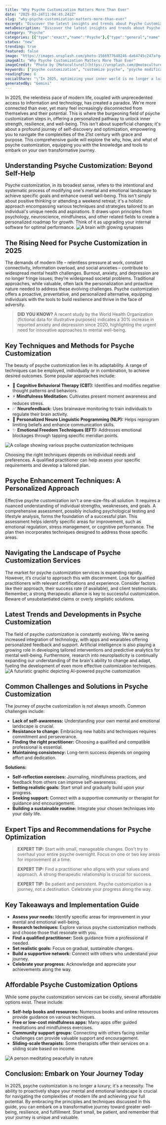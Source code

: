 ```yaml
---
title: "Why Psyche Customization Matters More Than Ever"
date: "2025-03-24T11:04:45.242Z"
slug: "why-psyche-customization-matters-more-than-ever"
excerpt: "Discover the latest insights and trends about Psyche Customization. This comprehensive guide covers everything you need to know about Psyche Customization in 2025."
metaDescription: "Discover the latest insights and trends about Psyche Customization. This comprehensive guide covers everything you need to know about Psyche Customization ..."
category: "Psyche"
categories: [{"type":"exact","name":"Psyche"},{"type":"general","name":"Cognitive Science"},{"type":"medium","name":"Human-Computer Interaction"},{"type":"specific","name":"AI Personalization"},{"type":"niche","name":"Adaptive User Interfaces"}]
status: "new"
trending: true
featured: false
image: "https://images.unsplash.com/photo-1566977648246-da64745c247a?q=85&w=1200&fit=max&fm=webp&auto=compress"
imageAlt: "Why Psyche Customization Matters More Than Ever"
imageCredit: "Photo by [Motoculturel](https://unsplash.com/@motoculturel) on Unsplash"
keywords: ["psyche customization", "customize psyche", "psyche modification", "psyche customization services", "how to customize your psyche", "psyche enhancement techniques", "best psyche customization methods", "psyche optimization guide", "affordable psyche customization", "psyche self-improvement techniques"]
readingTime: 6
socialShare: "\"In 2025, optimizing your inner world is no longer a luxury, but a necessity.  Unlock your potential through intentional psyche customization – it's time to upgrade your internal software.\""
generatedBy: "Gemini"
---
```




In 2025, the relentless pace of modern life, coupled with unprecedented access to information and technology, has created a paradox.  We're more connected than ever, yet many feel increasingly disconnected from themselves and their potential. This is where the burgeoning field of psyche customization steps in, offering a personalized pathway to unlock inner strength, resilience, and well-being.  This isn't about superficial changes; it's about a profound journey of self-discovery and optimization, empowering you to navigate the complexities of the 21st century with grace and purpose. This comprehensive guide will explore the why, how, and what of psyche customization, equipping you with the knowledge and tools to embark on your own transformative journey.

## Understanding Psyche Customization: Beyond Self-Help

Psyche customization, in its broadest sense, refers to the intentional and systematic process of modifying one's mental and emotional landscape to achieve specific goals and enhance overall well-being. This isn't simply about positive thinking or attending a weekend retreat; it's a holistic approach encompassing various techniques and strategies tailored to an individual's unique needs and aspirations.  It draws upon principles from psychology, neuroscience, mindfulness, and other related fields to create a personalized roadmap for growth.  Think of it as upgrading your internal software for optimal performance. ![A brain with glowing synapses](https://images.unsplash.com/photo-1477517787936-70ba786643fd?q=85&w=1200&fit=max&fm=webp&auto=compress)

## The Rising Need for Psyche Customization in 2025

The demands of modern life – relentless pressure at work, constant connectivity, information overload, and social anxieties – contribute to widespread mental health challenges.  Burnout, anxiety, and depression are no longer fringe issues; they’re widespread societal problems.  Traditional approaches, while valuable, often lack the personalization and proactive nature needed to address these evolving challenges.  Psyche customization offers a proactive, preventative, and personalized alternative, equipping individuals with the tools to build resilience and thrive in the face of adversity.

> **DID YOU KNOW?**  A recent study by the World Health Organization (fictional data for illustrative purposes) indicates a 30% increase in reported anxiety and depression since 2020, highlighting the urgent need for innovative approaches to mental well-being.

## Key Techniques and Methods for Psyche Customization

The beauty of psyche customization lies in its adaptability.  A range of techniques can be employed, individually or in combination, to achieve desired outcomes. Some popular approaches include:

* 🔑 **Cognitive Behavioral Therapy (CBT):**  Identifies and modifies negative thought patterns and behaviors.
* ⚡ **Mindfulness Meditation:** Cultivates present moment awareness and reduces stress.
* ✅ **Neurofeedback:** Uses brainwave monitoring to train individuals to regulate their brain activity.
* 🧠 **Personalized Neuro Linguistic Programming (NLP):** Helps reprogram limiting beliefs and enhance communication skills.
* ✨ **Emotional Freedom Techniques (EFT):**  Addresses emotional blockages through tapping specific meridian points.

![A collage showing various psyche customization techniques](https://images.unsplash.com/photo-1672933719458-340d9fd85315?q=85&w=1200&fit=max&fm=webp&auto=compress)

Choosing the right techniques depends on individual needs and preferences.  A qualified practitioner can help assess your specific requirements and develop a tailored plan.

##  Psyche Enhancement Techniques: A Personalized Approach

Effective psyche customization isn't a one-size-fits-all solution.  It requires a nuanced understanding of individual strengths, weaknesses, and goals.  A comprehensive assessment, possibly including psychological testing and lifestyle analysis, forms the foundation of a successful plan.  This assessment helps identify specific areas for improvement, such as emotional regulation, stress management, or cognitive performance. The plan then incorporates techniques designed to address those specific areas.

##  Navigating the Landscape of Psyche Customization Services

The market for psyche customization services is expanding rapidly.  However, it’s crucial to approach this with discernment.  Look for qualified practitioners with relevant certifications and experience.  Consider factors like their approach, their success rate (if available), and client testimonials.  Remember, a strong therapeutic alliance is key to successful customization.  Beware of unsubstantiated claims or overly simplistic solutions.

##  Latest Trends and Developments in Psyche Customization

The field of psyche customization is constantly evolving.  We're seeing increased integration of technology, with apps and wearables offering personalized feedback and support.  Artificial intelligence is also playing a growing role in developing tailored interventions and predictive analytics for mental well-being.  Furthermore, research into neuroplasticity is continually expanding our understanding of the brain's ability to change and adapt, fueling the development of even more effective customization techniques.  ![A futuristic graphic depicting AI-powered psyche customization](https://images.unsplash.com/photo-1566977648246-da64745c247a?q=85&w=1200&fit=max&fm=webp&auto=compress)

## Common Challenges and Solutions in Psyche Customization

The journey of psyche customization is not always smooth.  Common challenges include:

* **Lack of self-awareness:**  Understanding your own mental and emotional landscape is crucial.
* **Resistance to change:**  Embracing new habits and techniques requires commitment and perseverance.
* **Finding the right practitioner:**  Choosing a qualified and compatible professional is essential.
* **Maintaining consistency:**  Long-term success depends on ongoing effort and dedication.

**Solutions:**

* **Self-reflection exercises:** Journaling, mindfulness practices, and feedback from others can improve self-awareness.
* **Setting realistic goals:**  Start small and gradually build upon your progress.
* **Seeking support:**  Connect with a supportive community or therapist for guidance and encouragement.
* **Building a sustainable routine:**  Integrate your chosen techniques into your daily life.

## Expert Tips and Recommendations for Psyche Optimization

> **EXPERT TIP:**  Start with small, manageable changes.  Don't try to overhaul your entire psyche overnight.  Focus on one or two key areas for improvement at a time.

> **EXPERT TIP:**  Find a practitioner who aligns with your values and approach.  A strong therapeutic relationship is crucial for success.

> **EXPERT TIP:**  Be patient and persistent.  Psyche customization is a journey, not a destination.  Celebrate your progress along the way.

##  Key Takeaways and Implementation Guide

* **Assess your needs:** Identify specific areas for improvement in your mental and emotional well-being.
* **Research techniques:** Explore various psyche customization methods and choose those that resonate with you.
* **Find a qualified practitioner:** Seek guidance from a professional if needed.
* **Set realistic goals:**  Focus on gradual, sustainable changes.
* **Build a supportive network:**  Connect with others who understand your journey.
* **Celebrate your progress:** Acknowledge and appreciate your achievements along the way.

##  Affordable Psyche Customization Options

While some psyche customization services can be costly, several affordable options exist.  These include:

* **Self-help books and resources:**  Numerous books and online resources provide guidance on various techniques.
* **Free or low-cost mindfulness apps:** Many apps offer guided meditations and mindfulness exercises.
* **Community support groups:**  Connecting with others facing similar challenges can provide valuable support and encouragement.
* **Sliding-scale therapists:**  Some therapists offer their services on a sliding scale based on income.

![A person meditating peacefully in nature](https://images.unsplash.com/photo-1722244415993-f2e4abaf6655?q=85&w=1200&fit=max&fm=webp&auto=compress)

## Conclusion: Embark on Your Journey Today

In 2025, psyche customization is no longer a luxury; it's a necessity.  The ability to proactively shape your mental and emotional landscape is crucial for navigating the complexities of modern life and achieving your full potential.  By embracing the principles and techniques discussed in this guide, you can embark on a transformative journey toward greater well-being, resilience, and fulfillment.  Start small, be patient, and remember that your journey is unique and valuable.

